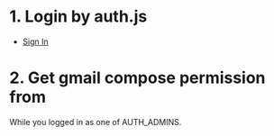 
# 1. Login by auth.js

- [Sign In]( https://comfy-pr.vercel.app/api/auth/signin )

# 2. Get gmail compose permission from 

While you logged in as one of AUTH_ADMINS.


